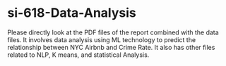 # si-618-Data-Analysis

Please directly look at the PDF files of the report combined with the data files. It involves data analysis using ML technology to predict the relationship between NYC Airbnb and Crime Rate.
It also has other files related to NLP, K means, and statistical Analysis. 
